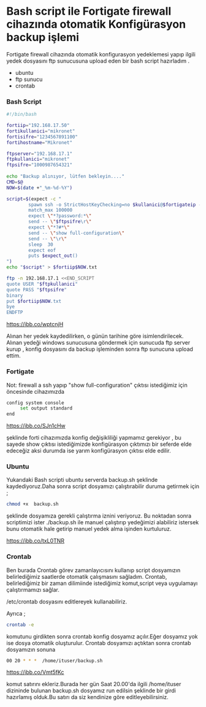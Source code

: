 # Bash script ile Fortigate firewall cihazında otomatik Konfigürasyon backup işlemi 

Fortigate firewall cihazında otomatik konfigurasyon yedeklemesi yapıp ilgili yedek dosyasını ftp sunucusuna upload eden bir bash script hazırladım .

  - ubuntu 
  - ftp sunucu
  - crontab
### Bash Script
```sh
#!/bin/bash

fortiip="192.168.17.50"									
fortikullanici="mikronet"								
fortisifre="1234567891100"									
fortihostname="Mikronet"

ftpserver="192.168.17.1"									
ftpkullanici="mikronet"									
ftpsifre="1000987654321"									
									
echo "Backup alınıyor, lütfen bekleyin...."
CMD=$@
NOW=$(date +"_%m-%d-%Y")  

script=$(expect -c "
		spawn ssh -o StrictHostKeyChecking=no $kullanici@$fortigateip -p 22 $CMD
		match_max 100000
		expect \"*?password:*\"
		send -- \"$ftpsifre\r\"
		expect \"*?#*\"
		send -- \"show full-configuration\"
		send -- \"\r\"
		sleep  30
		expect eof
		puts $expect_out()
")
echo "$script" > $fortiip$NOW.txt

ftp -n 192.168.17.1 <<END_SCRIPT
quote USER "$ftpkullanici"
quote PASS "$ftpsifre"
binary
put $fortiip$NOW.txt
bye
ENDFTP
```
https://ibb.co/wptcnjH 

Alınan her yedek kaydedilirken, o günün tarihine göre isimlendirilecek.
Alınan yedeği windows sunucusuna göndermek için sunucuda  ftp server kurup , konfig dosyasını da  backup işleminden sonra ftp sunucuna upload ettim.
### Fortigate

Not: firewall a  ssh yapıp "show full-configuration" çıktısı istediğimiz için öncesinde cihazımızda 
```sh
config system console
     set output standard
end
```
https://ibb.co/SJn1cHw

şeklinde forti cihazımızda  konfig değişikliliği yapmamız gerekiyor , bu sayede show çıktısı istediğimizde konfigürasyon çıktımızı bir seferde elde edeceğiz  aksi durumda ise  yarım konfigürasyon çıktısı elde edilir.

### Ubuntu
Yukarıdaki Bash scripti ubuntu serverda backup.sh şeklinde kaydediyoruz.Daha sonra script dosyamızı çalıştırabilir duruma getirmek için ;

```sh
chmod +x  backup.sh
```
şeklinde dosyamıza gerekli çalıştırma iznini veriyoruz. 
Bu noktadan sonra scriptimizi ister ./backup.sh ile manuel çalıştırıp yedeğimizi alabiliriz istersek bunu otomatik hale getirip manuel yedek alma işinden kurtuluruz.

https://ibb.co/txL0TNR

### Crontab

Ben burada Crontab görev zamanlayıcısını kullanıp script dosyamızın belirlediğimiz saatlerde otomatik çalışmasını sağladım.
Crontab, belirlediğimiz bir zaman dilimiinde istediğimiz komut,script veya uygulamayı çalıştırmamızı sağlar. 

 /etc/crontab dosyasını editlereyek kullanabiliriz.

Ayrıca ;

```sh
crontab -e 
``` 

komutunu girdikten sonra crontab konfig dosyamız açılır.Eğer dosyamız yok ise dosya otomatik oluşturulur.
Crontab dosyamızı açtıktan sonra crontab dosyamızın sonuna 
```sh
00 20 * * *  /home/ituser/backup.sh 
``` 
https://ibb.co/Vmt5fKc

komut satırını ekleriz.Burada her gün Saat 20.00'da ilgili /home/ituser dizininde bulunan backup.sh dosyamız run edilsin şeklinde bir girdi hazırlamış olduk.Bu satırı da siz kendinize göre editleyebilirsiniz.
